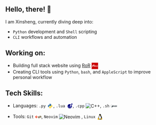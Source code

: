 ## Hello, there! 👋

I am Xinsheng, currently diving deep into:
- `Python` development and `Shell` scripting
- `CLI` workflows and automation

## Working on:
- Building full stack website using [RoR](https://rubyonrails.org/) <img src="https://raw.githubusercontent.com/github/explore/main/topics/rails/rails.png" alt="Rails" height="20" align="absmiddle">
- Creating CLI tools using `Python`, `bash`, and `AppleScript` to improve personal workflow 

## Tech Skills:
- Languages: `.py` <img src="https://raw.githubusercontent.com/github/explore/main/topics/python/python.png" alt="Python" height="20" align="absmiddle">, `.lua` <img src="https://raw.githubusercontent.com/github/explore/main/topics/lua/lua.png" alt="Lua" height="20" align="absmiddle">, `.cpp` <img src="https://raw.githubusercontent.com/isocpp/logos/master/cpp_logo.png" alt="C++" height="20" align="absmiddle">, `.sh` <img src="https://raw.githubusercontent.com/github/explore/main/topics/bash/bash.png" alt="Shell" height="20" align="absmiddle">

- Tools: `Git` <img src="https://raw.githubusercontent.com/github/explore/main/topics/git/git.png" alt="Git" height="20" align="absmiddle">, `Neovim` <img src="https://avatars.githubusercontent.com/u/6471485?s=200&v=4" alt="Neovim" height="20" align="absmiddle">
, `Linux` <img src="https://raw.githubusercontent.com/github/explore/main/topics/linux/linux.png" alt="Linux" height="20" align="absmiddle">

<!--
**xs1128/xs1128** is a ✨ _special_ ✨ repository because its `README.md` (this file) appears on your GitHub profile.

Here are some ideas to get you started:

- 🔭 I’m currently working on ...
- 🌱 I’m currently learning ...
- 👯 I’m looking to collaborate on ...
- 🤔 I’m looking for help with ...
- 💬 Ask me about ...
- 📫 How to reach me: ...
- 😄 Pronouns: ...
- ⚡ Fun fact: ...
-->

